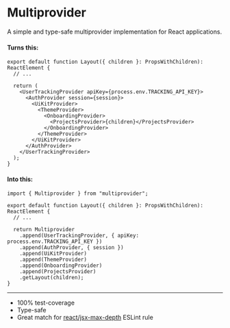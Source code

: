 # Multiprovider

A simple and type-safe multiprovider implementation for React applications.

#### Turns this:

```tsx
export default function Layout({ children }: PropsWithChildren): ReactElement {
  // ...

  return (
    <UserTrackingProvider apiKey={process.env.TRACKING_API_KEY}>
      <AuthProvider session={session}>
        <UiKitProvider>
          <ThemeProvider>
            <OnboardingProvider>
              <ProjectsProvider>{children}</ProjectsProvider>
            </OnboardingProvider>
          </ThemeProvider>
        </UiKitProvider>
      </AuthProvider>
    </UserTrackingProvider>
  );
}
```

#### Into this:

```tsx
import { Multiprovider } from "multiprovider";

export default function Layout({ children }: PropsWithChildren): ReactElement {
  // ...

  return Multiprovider
    .append(UserTrackingProvider, { apiKey: process.env.TRACKING_API_KEY })
    .append(AuthProvider, { session })
    .append(UiKitProvider)
    .append(ThemeProvider)
    .append(OnboardingProvider)
    .append(ProjectsProvider)
    .getLayout(children);
}
```

---

- 100% test-coverage
- Type-safe
- Great match for [react/jsx-max-depth](https://github.com/jsx-eslint/eslint-plugin-react/blob/master/docs/rules/jsx-max-depth.md) ESLint rule
